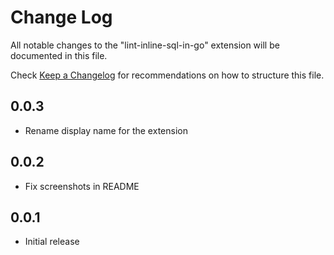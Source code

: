 # Change Log

All notable changes to the "lint-inline-sql-in-go" extension will be documented in this file.

Check [Keep a Changelog](http://keepachangelog.com/) for recommendations on how to structure this file.

## 0.0.3

- Rename display name for the extension

## 0.0.2

- Fix screenshots in README

## 0.0.1

- Initial release
